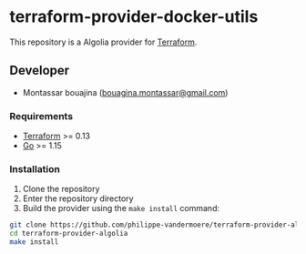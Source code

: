 # terraform-provider-docker-utils

This repository is a Algolia provider for [Terraform](https://www.terraform.io).

## Developer
- Montassar bouajina (bouagina.montassar@gmail.com)
### Requirements

- [Terraform](https://www.terraform.io/downloads.html) >= 0.13
- [Go](https://golang.org/doc/install) >= 1.15

### Installation

1. Clone the repository
1. Enter the repository directory
1. Build the provider using the `make install` command:

````bash
git clone https://github.com/philippe-vandermoere/terraform-provider-algolia
cd terraform-provider-algolia
make install
````